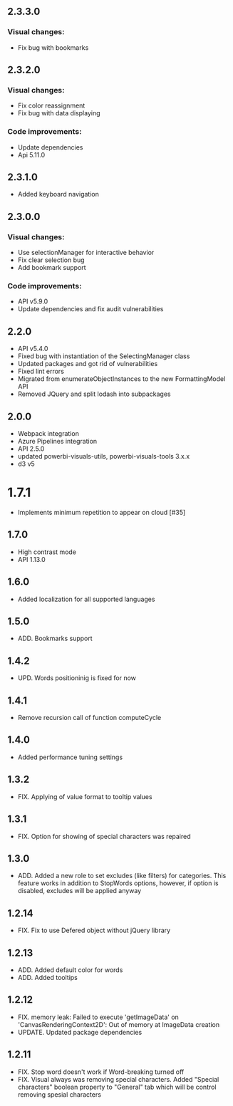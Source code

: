 ## 2.3.3.0
### Visual changes:
* Fix bug with bookmarks

## 2.3.2.0
### Visual changes:
* Fix color reassignment
* Fix bug with data displaying
### Code improvements: 
* Update dependencies
* Api 5.11.0

## 2.3.1.0
* Added keyboard navigation

## 2.3.0.0
### Visual changes:
* Use selectionManager for interactive behavior
* Fix clear selection bug
* Add bookmark support
### Code improvements:
* API v5.9.0
* Update dependencies and fix audit vulnerabilities

## 2.2.0
* API v5.4.0
* Fixed bug with instantiation of the SelectingManager class
* Updated packages and got rid of vulnerabilities
* Fixed lint errors
* Migrated from enumerateObjectInstances to the new FormattingModel API
* Removed JQuery and split lodash into subpackages

## 2.0.0
* Webpack integration
* Azure Pipelines integration
* API 2.5.0
* updated powerbi-visuals-utils, powerbi-visuals-tools 3.x.x
* d3 v5

# 1.7.1
* Implements minimum repetition to appear on cloud [#35]

## 1.7.0
* High contrast mode
* API 1.13.0

## 1.6.0
* Added localization for all supported languages

## 1.5.0
* ADD. Bookmarks support

## 1.4.2
* UPD. Words positioninig is fixed for now

## 1.4.1
* Remove recursion call of function computeCycle

## 1.4.0
* Added performance tuning settings

## 1.3.2
* FIX. Applying of value format to tooltip values

## 1.3.1
* FIX. Option for showing of special characters was repaired 

## 1.3.0
* ADD. Added a new role to set excludes (like filters) for categories. This feature works in addition to StopWords options, however, if option is disabled, excludes will be applied anyway

## 1.2.14
* FIX. Fix to use Defered object without jQuery library 

## 1.2.13
* ADD. Added default color for words
* ADD. Added tooltips

## 1.2.12
* FIX. memory leak: Failed to execute 'getImageData' on 'CanvasRenderingContext2D': Out of memory at ImageData creation
* UPDATE. Updated package dependencies 

## 1.2.11
* FIX. Stop word doesn't work if Word-breaking turned off
* FIX. Visual always was removing special characters. Added "Special characters" boolean property to "General" tab which will be control removing spesial characters

